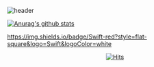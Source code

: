 
<!--
**woo0dev/woo0dev** is a ✨ _special_ ✨ repository because its `README.md` (this file) appears on your GitHub profile.

Here are some ideas to get you started:

- 🔭 I’m currently working on ...
- 🌱 I’m currently learning ...
- 👯 I’m looking to collaborate on ...
- 🤔 I’m looking for help with ...
- 💬 Ask me about ...
- 📫 How to reach me: ...
- 😄 Pronouns: ...
- ⚡ Fun fact: ...
-->
![header](https://capsule-render.vercel.app/api?type=waving&color=auto&height=300&section=header&text=woo0dev%20GitHub&fontSize=90)

 [![Anurag's github stats](https://github-readme-stats.vercel.app/api?username=woo0dev)](https://github.com/anuraghazra/github-readme-stats)
<!--  
 TECH
 <img src="https://img.shields.io/badge/Swift-red?style=flat-square&logo=sSwift&logoColor=white"/></a>&nbsp
 -->
 
 https://img.shields.io/badge/Swift-red?style=flat-square&logo=Swift&logoColor=white
 
<div align=center>
	
  [![Hits](https://hits.seeyoufarm.com/api/count/incr/badge.svg?url=https%3A%2F%2Fgithub.com%2Fwoo0dev)](https://hits.seeyoufarm.com) 
	
  </div>
